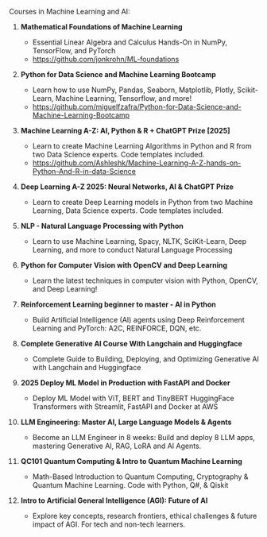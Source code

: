 Courses in Machine Learning and AI:

1. **Mathematical Foundations of Machine Learning**
   - Essential Linear Algebra and Calculus Hands-On in NumPy, TensorFlow, and PyTorch
   - https://github.com/jonkrohn/ML-foundations
   
2. **Python for Data Science and Machine Learning Bootcamp**
   - Learn how to use NumPy, Pandas, Seaborn, Matplotlib, Plotly, Scikit-Learn, Machine Learning, Tensorflow, and more!
   - https://github.com/miguelfzafra/Python-for-Data-Science-and-Machine-Learning-Bootcamp
   
3. **Machine Learning A-Z: AI, Python & R + ChatGPT Prize [2025]**
   - Learn to create Machine Learning Algorithms in Python and R from two Data Science experts. Code templates included.
   - https://github.com/Ashleshk/Machine-Learning-A-Z-hands-on-Python-And-R-in-data-Science
   
4. **Deep Learning A-Z 2025: Neural Networks, AI & ChatGPT Prize**
   - Learn to create Deep Learning models in Python from two Machine Learning, Data Science experts. Code templates included.

5. **NLP - Natural Language Processing with Python**
   - Learn to use Machine Learning, Spacy, NLTK, SciKit-Learn, Deep Learning, and more to conduct Natural Language Processing

6. **Python for Computer Vision with OpenCV and Deep Learning**
   - Learn the latest techniques in computer vision with Python, OpenCV, and Deep Learning!

7. **Reinforcement Learning beginner to master - AI in Python**
   - Build Artificial Intelligence (AI) agents using Deep Reinforcement Learning and PyTorch: A2C, REINFORCE, DQN, etc.

8. **Complete Generative AI Course With Langchain and Huggingface**
   - Complete Guide to Building, Deploying, and Optimizing Generative AI with Langchain and Huggingface

9. **2025 Deploy ML Model in Production with FastAPI and Docker**
   - Deploy ML Model with ViT, BERT and TinyBERT HuggingFace Transformers with Streamlit, FastAPI and Docker at AWS

10. **LLM Engineering: Master AI, Large Language Models & Agents**
    - Become an LLM Engineer in 8 weeks: Build and deploy 8 LLM apps, mastering Generative AI, RAG, LoRA and AI Agents.

11. **QC101 Quantum Computing & Intro to Quantum Machine Learning**
    - Math-Based Introduction to Quantum Computing, Cryptography & Quantum Machine Learning. Code with Python, Q#, & Qiskit

12. **Intro to Artificial General Intelligence (AGI): Future of AI**
    - Explore key concepts, research frontiers, ethical challenges & future impact of AGI. For tech and non-tech learners.

